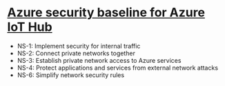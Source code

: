 # [Azure security baseline for Azure IoT Hub](https://docs.microsoft.com/en-us/security/benchmark/azure/baselines/iot-hub-security-baseline)
- NS-1: Implement security for internal traffic
- NS-2: Connect private networks together
- NS-3: Establish private network access to Azure services
- NS-4: Protect applications and services from external network attacks
- NS-6: Simplify network security rules